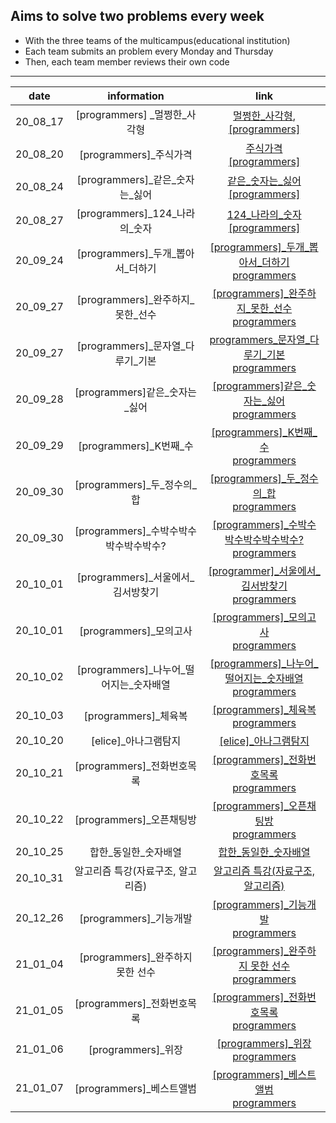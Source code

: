 ## Aims to solve two problems every week

- With the three teams of the multicampus(educational institution)
- Each team submits an problem every Monday and Thursday
- Then, each team member reviews their own code

---

|   date   |               information                |                             link                             |
| :------: | :--------------------------------------: | :----------------------------------------------------------: |
| 20_08_17 |      [programmers] \_멀쩡한\_사각형      | [멀쩡한\_사각형](https://github.com/nickhealthy/Algorithm/blob/master/20_08_17/[programmers]_멀쩡한_사각형.py), <br />[[programmers]](https://programmers.co.kr/learn/courses/30/lessons/62048) |
| 20_08_20 |         [programmers]\_주식가격          | [주식가격](https://github.com/nickhealthy/Algorithm/blob/master/20_08_20/[programmers]_주식가격.py)<br />[[programmers]](https://programmers.co.kr/learn/courses/30/lessons/42584) |
| 20_08_24 |    [programmers]\_같은\_숫자는\_싫어     | [같은\_숫자는\_싫어](https://github.com/nickhealthy/Algorithm/blob/master/20_08_24/[programmers]_같은_숫자는_싫어.py)<br />[[programmers]](https://programmers.co.kr/learn/courses/30/lessons/12906) |
| 20_08_27 |     [programmers]\_124\_나라의\_숫자     | [124\_나라의\_숫자](https://github.com/nickhealthy/Algorithm/blob/master/20_08_27/[programmers]_124_나라의_숫자.py)<br />[[programmers]](https://programmers.co.kr/learn/courses/30/lessons/12899) |
| 20_09_24 |   [programmers]\_두개\_뽑아서\_더하기    | [[programmers]\_두개\_뽑아서\_더하기](https://github.com/nickhealthy/Algorithm/blob/master/20_09_24/%5Bprogrammers%5D_%EB%91%90%EA%B0%9C_%EB%BD%91%EC%95%84%EC%84%9C_%EB%8D%94%ED%95%98%EA%B8%B0.py)<br />[programmers](https://programmers.co.kr/learn/courses/30/lessons/68644) |
| 20_09_27 |   [programmers]\_완주하지\_못한\_선수    | [[programmers]\_완주하지\_못한\_선수](https://github.com/nickhealthy/Algorithm/blob/master/20_09_27/%5Bprogrammers%5D_%EC%99%84%EC%A3%BC%ED%95%98%EC%A7%80_%EB%AA%BB%ED%95%9C_%EC%84%A0%EC%88%98.py)<br />[programmers](https://programmers.co.kr/learn/courses/30/lessons/42576) |
| 20_09_27 |   [programmers]\_문자열\_다루기\_기본    | [programmers\_문자열\_다루기\_기본](https://github.com/nickhealthy/Algorithm/blob/master/20_09_27/%5Bprogrammers%5D_%EB%AC%B8%EC%9E%90%EC%97%B4_%EB%8B%A4%EB%A3%A8%EA%B8%B0_%EA%B8%B0%EB%B3%B8.py)<br />[programmers](https://programmers.co.kr/learn/courses/30/lessons/12918) |
| 20_09_28 |     [programmers]같은\_숫자는\_싫어      | [[programmers]같은\_숫자는\_싫어](https://github.com/nickhealthy/Algorithm/blob/master/20_09_28/%5Bprogrammers%5D%EA%B0%99%EC%9D%80_%EC%88%AB%EC%9E%90%EB%8A%94_%EC%8B%AB%EC%96%B4.py)<br />[programmers](https://programmers.co.kr/learn/courses/30/lessons/12906) |
| 20_09_29 |         [programmers]\_K번째\_수         | [[programmers]\_K번째\_수](https://github.com/nickhealthy/Algorithm/blob/master/20_09_29/%5Bprogrammers%5D_K%EB%B2%88%EC%A7%B8_%EC%88%98.py)<br />[programmers](https://programmers.co.kr/learn/courses/30/lessons/42748) |
| 20_09_30 |      [programmers]\_두\_정수의\_합       | [[programmers]\_두\_정수의\_합](https://github.com/nickhealthy/Algorithm/blob/master/20_09_30/%5Bprogrammers%5D_%EB%91%90_%EC%A0%95%EC%88%98%EC%9D%98_%ED%95%A9.py)<br />[programmers](https://programmers.co.kr/learn/courses/30/lessons/12912) |
| 20_09_30 |  [programmers]\_수박수박수박수박수박수?  | [[programmers]\_수박수박수박수박수박수?](https://github.com/nickhealthy/Algorithm/blob/master/20_09_30/%5Bprogrammers%5D_%EC%88%98%EB%B0%95%EC%88%98%EB%B0%95%EC%88%98%EB%B0%95%EC%88%98%EB%B0%95%EC%88%98.py)<br />[programmers](https://programmers.co.kr/learn/courses/30/lessons/12922) |
| 20_10_01 |   [programmers]\_서울에서\_김서방찾기    | [[programmer]\_서울에서\_김서방찾기](https://github.com/nickhealthy/Algorithm/blob/master/20_10_01/%5Bprogrammer%5D_%EC%84%9C%EC%9A%B8%EC%97%90%EC%84%9C_%EA%B9%80%EC%84%9C%EB%B0%A9%EC%B0%BE%EA%B8%B0.py)<br />[programmers](https://programmers.co.kr/learn/courses/30/lessons/12919) |
| 20_10_01 |         [programmers]\_모의고사          | [[programmers]\_모의고사](https://github.com/nickhealthy/Algorithm/blob/master/20_10_01/%5Bprogrammers%5D_%EB%AA%A8%EC%9D%98%EA%B3%A0%EC%82%AC.py)<br />[programmers](https://programmers.co.kr/learn/courses/30/lessons/42840) |
| 20_10_02 | [programmers]\_나누어_떨어지는\_숫자배열 | [[programmers]\_나누어_떨어지는\_숫자배열](https://github.com/nickhealthy/Algorithm/blob/master/20_10_02/%5Bprogrammers%5D_%EB%82%98%EB%88%84%EC%96%B4_%EB%96%A8%EC%96%B4%EC%A7%80%EB%8A%94_%EC%88%AB%EC%9E%90%EB%B0%B0%EC%97%B4.py)<br />[programmers](https://programmers.co.kr/learn/courses/30/lessons/12910) |
| 20_10_03 |           [programmers]_체육복           | [[programmers]_체육복](https://github.com/nickhealthy/Algorithm/blob/master/20_10_03/%5Bprogrammers%5D_%EC%B2%B4%EC%9C%A1%EB%B3%B5.py)<br />[programmers](https://programmers.co.kr/learn/courses/30/lessons/42862) |
| 20_10_20 |           [elice]_아나그램탐지           | [[elice]_아나그램탐지](https://github.com/nickhealthy/Algorithm/blob/master/20_10_20/%5Belice%5D_%EC%95%84%EB%82%98%EA%B7%B8%EB%9E%A8%ED%83%90%EC%A7%80.py) |
| 20_10_21 |        [programmers]_전화번호목록        | [[programmers]_전화번호목록](https://github.com/nickhealthy/Algorithm/blob/master/20_10_21/%5Bprogrammers%5D_%EC%A0%84%ED%99%94%EB%B2%88%ED%98%B8%EB%AA%A9%EB%A1%9D.py)<br />[programmers](https://programmers.co.kr/learn/courses/30/lessons/42577?language=python3) |
| 20_10_22 |         [programmers]_오픈채팅방         | [[programmers]_오픈채팅방](https://github.com/nickhealthy/Algorithm/blob/master/20_10_22/%5Bprogrammers%5D_%EC%98%A4%ED%94%88%EC%B1%84%ED%8C%85%EB%B0%A9.py)<br />[programmers](https://programmers.co.kr/learn/courses/30/lessons/42888) |
| 20_10_25 |          합한\_동일한_숫자배열           | [합한\_동일한_숫자배열](https://github.com/nickhealthy/Algorithm/blob/master/20_10_25/%ED%95%A9%ED%95%9C_%EB%8F%99%EC%9D%BC%ED%95%9C_%EC%88%AB%EC%9E%90%EB%B0%B0%EC%97%B4.py) |
| 20_10_31 |    알고리즘 특강(자료구조, 알고리즘)     | [알고리즘 특강(자료구조, 알고리즘)](https://github.com/nickhealthy/Algorithm/tree/master/20_10_31) |
| 20_12_26 |          [programmers]_기능개발          | [[programmers]_기능개발](https://github.com/nickhealthy/Algorithm/blob/master/20_12_26/%EA%B8%B0%EB%8A%A5%EA%B0%9C%EB%B0%9C.py)<br />[programmers](https://programmers.co.kr/learn/courses/30/lessons/42586) |
| 21_01_04 |     [programmers]_완주하지 못한 선수     | [[programmers]_완주하지 못한 선수](https://github.com/nickhealthy/Algorithm/blob/master/21_01_04/%5Bprogrammers%5D_%EC%99%84%EC%A3%BC%ED%95%98%EC%A7%80%20%EB%AA%BB%ED%95%9C%20%EC%84%A0%EC%88%98.py)<br />[programmers](https://programmers.co.kr/learn/courses/30/lessons/42576) |
| 21_01_05 |        [programmers]_전화번호목록        | [[programmers]_전화번호목록](https://github.com/nickhealthy/Algorithm/blob/master/21_01_05/%5Bprogrammers%5D_%EC%A0%84%ED%99%94%EB%B2%88%ED%98%B8%EB%AA%A9%EB%A1%9D.py)<br />[programmers](https://programmers.co.kr/learn/courses/30/lessons/42577) |
| 21_01_06 |            [programmers]_위장            | [[programmers]_위장](https://github.com/nickhealthy/Algorithm/blob/master/21_01_06/%5Bprogrammers%5D_%EC%9C%84%EC%9E%A5.py)<br />[programmers](https://programmers.co.kr/learn/courses/30/lessons/42578) |
| 21_01_07 |         [programmers]_베스트앨범         | [[programmers]_베스트앨범]()<br />[programmers](https://programmers.co.kr/learn/courses/30/lessons/42579) |

